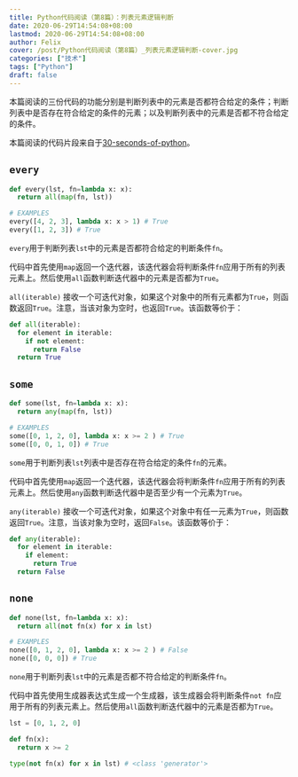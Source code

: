 ```yaml
---
title: Python代码阅读（第8篇）：列表元素逻辑判断
date: 2020-06-29T14:54:08+08:00
lastmod: 2020-06-29T14:54:08+08:00
author: Felix
cover: /post/Python代码阅读（第8篇）_列表元素逻辑判断-cover.jpg
categories: ["技术"]
tags: ["Python"]
draft: false
---
```


本篇阅读的三份代码的功能分别是判断列表中的元素是否都符合给定的条件；判断列表中是否存在符合给定的条件的元素；以及判断列表中的元素是否都不符合给定的条件。

本篇阅读的代码片段来自于[30-seconds-of-python](https://github.com/30-seconds/30-seconds-of-python)。

<!--more-->

## `every`

```python
def every(lst, fn=lambda x: x):
  return all(map(fn, lst))

# EXAMPLES
every([4, 2, 3], lambda x: x > 1) # True
every([1, 2, 3]) # True
```

`every`用于判断列表`lst`中的元素是否都符合给定的判断条件`fn`。

代码中首先使用`map`返回一个迭代器，该迭代器会将判断条件`fn`应用于所有的列表元素上。然后使用`all`函数判断迭代器中的元素是否都为`True`。

`all(iterable)` 接收一个可迭代对象，如果这个对象中的所有元素都为`True`，则函数返回`True`。注意，当该对象为空时，也返回`True`。该函数等价于：

```python
def all(iterable):
  for element in iterable:
    if not element:
      return False
  return True
```

## `some`

```python
def some(lst, fn=lambda x: x):
  return any(map(fn, lst))

# EXAMPLES
some([0, 1, 2, 0], lambda x: x >= 2 ) # True
some([0, 0, 1, 0]) # True
```

`some`用于判断列表`lst`列表中是否存在符合给定的条件`fn`的元素。

代码中首先使用`map`返回一个迭代器，该迭代器会将判断条件`fn`应用于所有的列表元素上。然后使用`any`函数判断迭代器中是否至少有一个元素为`True`。

`any(iterable)` 接收一个可迭代对象，如果这个对象中有任一元素为`True`，则函数返回`True`。注意，当该对象为空时，返回`False`。该函数等价于：

```python
def any(iterable):
  for element in iterable:
    if element:
      return True
  return False
```

## `none`

```python
def none(lst, fn=lambda x: x):
  return all(not fn(x) for x in lst)

# EXAMPLES
none([0, 1, 2, 0], lambda x: x >= 2 ) # False
none([0, 0, 0]) # True
```

`none`用于判断列表`lst`中的元素是否都不符合给定的判断条件`fn`。

代码中首先使用生成器表达式生成一个生成器，该生成器会将判断条件`not fn`应用于所有的列表元素上。然后使用`all`函数判断迭代器中的元素是否都为`True`。

```python
lst = [0, 1, 2, 0]

def fn(x):
  return x >= 2

type(not fn(x) for x in lst) # <class 'generator'>
```

